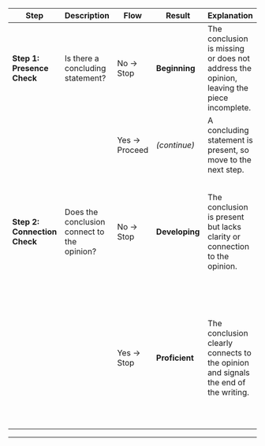 | **Step**                   | **Description**                                         | **Flow**       | **Result**     | **Explanation**                                                                                                               | **Examples**                                                                                                           | **Justification**                                                                                                                      |
|----------------------------|---------------------------------------------------------|---------------|----------------|-------------------------------------------------------------------------------------------------------------------------------|------------------------------------------------------------------------------------------------------------------------|----------------------------------------------------------------------------------------------------------------------------------------|
| **Step 1: Presence Check**    | Is there a concluding statement?                          | No → Stop      | **Beginning**  | The conclusion is missing or does not address the opinion, leaving the piece incomplete.                                     | **Opinion**: "I think recess is the best part of school."<br/>**Closing Statement**: *(None)*                          | Without any conclusion, the writing feels abrupt and unfinished.                                                                     |
|                            |                                                         | Yes → Proceed  | *(continue)*   | A concluding statement is present, so move to the next step.                                                                 | -                                                                                                                      | -                                                                                                                                      |
| **Step 2: Connection Check** | Does the conclusion connect to the opinion?               | No → Stop      | **Developing** | The conclusion is present but lacks clarity or connection to the opinion.                                                    | **Opinion**: "I think recess is the best part of school."<br/>**Closing Statement**: "Recess is okay."                 | While it mentions recess, it does not restate or clearly tie back to the main opinion (recess is the best part of school).            |
|                            |                                                         | Yes → Stop     | **Proficient** | The conclusion clearly connects to the opinion and signals the end of the writing.                                           | **Opinion**: "I think recess is the best part of school."<br/>**Closing Statement**: "That’s why I think recess is so important for kids." | The conclusion reiterates the opinion and clarifies its significance, providing a cohesive ending.                                    |

---
